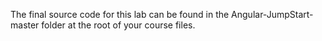 The final source code for this lab can be found in the Angular-JumpStart-master folder at the root of your course files.
